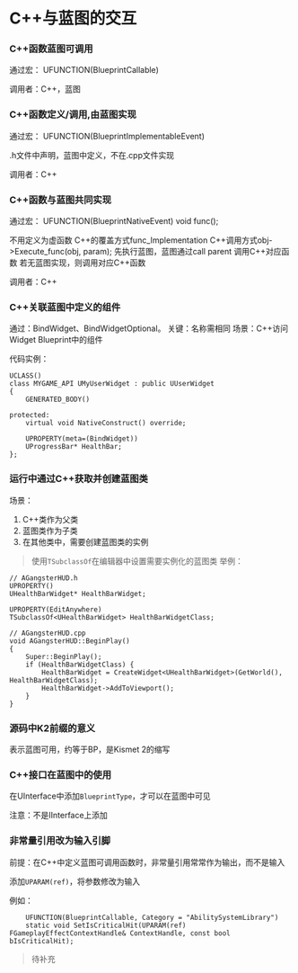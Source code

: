 # C++与蓝图的交互


### C++函数蓝图可调用

通过宏：
UFUNCTION(BlueprintCallable)

调用者：C++，蓝图

### C++函数定义/调用,由蓝图实现


通过宏：
UFUNCTION(BlueprintImplementableEvent)

.h文件中声明，蓝图中定义，不在.cpp文件实现

调用者：C++

### C++函数与蓝图共同实现

通过宏：
UFUNCTION(BlueprintNativeEvent)
void func();

不用定义为虚函数
C++的覆盖方式func_Implementation
C++调用方式obj->Execute_func(obj, param);
先执行蓝图，蓝图通过call parent 调用C++对应函数
若无蓝图实现，则调用对应C++函数

调用者：C++

### C++关联蓝图中定义的组件

通过：BindWidget、BindWidgetOptional。
关键：名称需相同
场景：C++访问Widget Blueprint中的组件

代码实例：
```
UCLASS()
class MYGAME_API UMyUserWidget : public UUserWidget
{
    GENERATED_BODY()

protected:
    virtual void NativeConstruct() override;

    UPROPERTY(meta=(BindWidget))
    UProgressBar* HealthBar;
};
```

### 运行中通过C++获取并创建蓝图类

场景：
1. C++类作为父类
2. 蓝图类作为子类
3. 在其他类中，需要创建蓝图类的实例

> 使用``TSubclassOf``在编辑器中设置需要实例化的蓝图类
举例：
```
// AGangsterHUD.h
UPROPERTY()
UHealthBarWidget* HealthBarWidget;

UPROPERTY(EditAnywhere)
TSubclassOf<UHealthBarWidget> HealthBarWidgetClass;

// AGangsterHUD.cpp
void AGangsterHUD::BeginPlay()
{
	Super::BeginPlay();
	if (HealthBarWidgetClass) {
		HealthBarWidget = CreateWidget<UHealthBarWidget>(GetWorld(), HealthBarWidgetClass);
		HealthBarWidget->AddToViewport();
	}
}
```

### 源码中K2前缀的意义

表示蓝图可用，约等于BP，是Kismet 2的缩写

### C++接口在蓝图中的使用

在UInterface中添加``BlueprintType``，才可以在蓝图中可见

注意：不是IInterface上添加


### 非常量引用改为输入引脚

前提：在C++中定义蓝图可调用函数时，非常量引用常常作为输出，而不是输入

添加``UPARAM(ref)``，将参数修改为输入

例如：
```
	UFUNCTION(BlueprintCallable, Category = "AbilitySystemLibrary")
	static void SetIsCriticalHit(UPARAM(ref) FGameplayEffectContextHandle& ContextHandle, const bool bIsCriticalHit);
```

> 待补充
